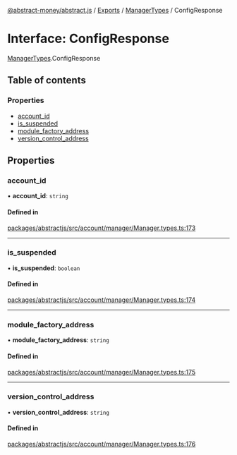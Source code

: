 [@abstract-money/abstract.js](../README.md) / [Exports](../modules.md) / [ManagerTypes](../modules/ManagerTypes.md) / ConfigResponse

# Interface: ConfigResponse

[ManagerTypes](../modules/ManagerTypes.md).ConfigResponse

## Table of contents

### Properties

- [account\_id](ManagerTypes.ConfigResponse.md#account_id)
- [is\_suspended](ManagerTypes.ConfigResponse.md#is_suspended)
- [module\_factory\_address](ManagerTypes.ConfigResponse.md#module_factory_address)
- [version\_control\_address](ManagerTypes.ConfigResponse.md#version_control_address)

## Properties

### account\_id

• **account\_id**: `string`

#### Defined in

[packages/abstractjs/src/account/manager/Manager.types.ts:173](https://github.com/AbstractSDK/frontend/blob/07410073/packages/abstractjs/src/account/manager/Manager.types.ts#L173)

___

### is\_suspended

• **is\_suspended**: `boolean`

#### Defined in

[packages/abstractjs/src/account/manager/Manager.types.ts:174](https://github.com/AbstractSDK/frontend/blob/07410073/packages/abstractjs/src/account/manager/Manager.types.ts#L174)

___

### module\_factory\_address

• **module\_factory\_address**: `string`

#### Defined in

[packages/abstractjs/src/account/manager/Manager.types.ts:175](https://github.com/AbstractSDK/frontend/blob/07410073/packages/abstractjs/src/account/manager/Manager.types.ts#L175)

___

### version\_control\_address

• **version\_control\_address**: `string`

#### Defined in

[packages/abstractjs/src/account/manager/Manager.types.ts:176](https://github.com/AbstractSDK/frontend/blob/07410073/packages/abstractjs/src/account/manager/Manager.types.ts#L176)
